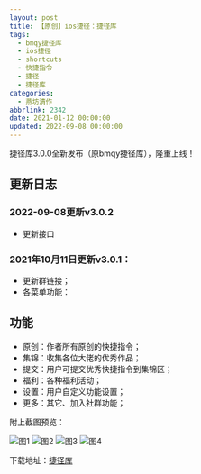 ```yaml
---
layout: post
title: 【原创】ios捷径：捷径库
tags:
  - bmqy捷径库
  - ios捷径
  - shortcuts
  - 快捷指令
  - 捷径
  - 捷径库
categories:
  - 燕坊清作
abbrlink: 2342
date: 2021-01-12 00:00:00
updated: 2022-09-08 00:00:00
---
```


捷径库3.0.0全新发布（原bmqy捷径库），隆重上线！

## 更新日志

### 2022-09-08更新v3.0.2
- 更新接口
### 2021年10月11日更新v3.0.1：  
- 更新群链接；
- 各菜单功能：

## 功能
- 原创：作者所有原创的快捷指令；  
- 集锦：收集各位大佬的优秀作品；  
- 提交：用户可提交优秀快捷指令到集锦区；  
- 福利：各种福利活动；  
- 设置：用户自定义功能设置；  
- 更多：其它、加入社群功能；

<!-- more -->

附上截图预览：

![图1](https://image.bmqy.net/upload/20210112130050.jpg)
![图2](https://image.bmqy.net/upload/20210112130051.jpg)
![图3](https://image.bmqy.net/upload/20210112130052.jpg)
![图4](https://image.bmqy.net/upload/20210112130053.jpg)

下载地址：[捷径库](https://www.icloud.com/shortcuts/e1b03b9f7aa5406b8080ff24b46e7344)
